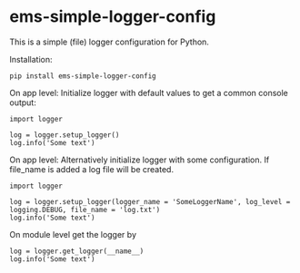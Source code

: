 # ems-simple-logger-config

This is a simple (file) logger configuration for Python.

Installation:
```
pip install ems-simple-logger-config
```

On app level: Initialize logger with default values to get a common console output:
```
import logger

log = logger.setup_logger()
log.info('Some text')
```

On app level: Alternatively initialize logger with some configuration. If file_name is added a log file will be created.
```
import logger

log = logger.setup_logger(logger_name = 'SomeLoggerName', log_level = logging.DEBUG, file_name = 'log.txt')
log.info('Some text')
```

On module level get the logger by
```
log = logger.get_logger(__name__)
log.info('Some text')
```